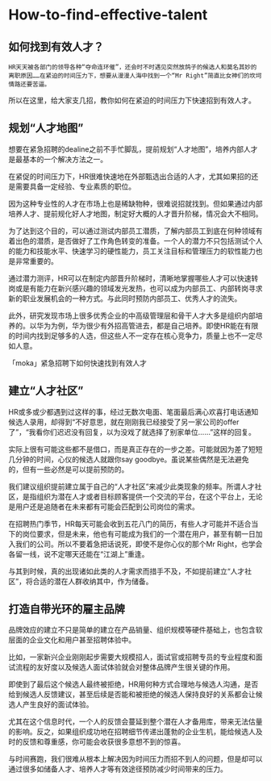 # How-to-find-effective-talent

   ##  如何找到有效人才？

    HR天天被各部门的领导各种“夺命连环催”，还会时不时遇见突然放鸽子的候选人和莫名其妙的离职原因……在紧迫的时间压力下，想要从漫漫人海中找到一个“Mr Right”简直比女神们的坎坷情路还要苦逼。

   所以在这里，给大家支几招，教你如何在紧迫的时间压力下快速招到有效人才。

##   规划“人才地图”

想要在紧急招聘的dealine之前不手忙脚乱，提前规划“人才地图”，培养内部人才是最基本的一个解决方法之一。

在紧促的时间压力下，HR很难快速地在外部甄选出合适的人才，尤其如果招的还是需要具备一定经验、专业素质的职位。

因为这种专业性的人才在市场上也是稀缺物种，很难说招就找到。但如果通过内部培养人才、提前规化好人才地图，制定好大概的人才晋升阶梯，情况会大不相同。

为了达到这个目的，可以通过测试内部员工潜质，了解内部员工到底在何种领域有着出色的潜质，是否做好了工作角色转变的准备。一个人的潜力不只包括测试个人的能力和技能水平、快速学习的硬性能力，员工关注目标和管理压力的软性能力也是非常重要的。

通过潜力测评，HR可以在制定内部晋升阶梯时，清晰地掌握哪些人才可以快速转岗或是有能力在新兴感兴趣的领域发光发热，也可以成为内部员工、内部转岗寻求新的职业发展机会的一种方式。与此同时预防内部员工、优秀人才的流失。

此外，研究发现市场上很多优秀企业的中高级管理层和骨干人才大多是组织内部培养的。以华为为例，华为很少有外招高管进去，都是自己培养。即使HR能在有限的时间内找到足够多的人选，但这些人不一定存在核心竞争力，质量上也不一定尽如人意。

「moka」紧急招聘下如何快速找到有效人才

##   建立“人才社区”

HR或多或少都遇到过这样的事，经过无数次电面、笔面最后满心欢喜打电话通知候选人录用，却得到“不好意思，就在刚刚我已经接受了另一家公司的offer了”，“我看你们迟迟没有回复，以为没戏了就选择了别家单位……”这样的回复。

实际上很有可能这些都不是借口，而是真正存在的一步之差。可能就因为差了短短几分钟的时间，心仪的候选人就跟你say goodbye。虽说某些偶然是无法避免的，但有一些必然是可以提前预防的。

我们建议组织提前建立属于自己的“人才社区”来减少此类现象的频率。所谓人才社区，是指组织为潜在人才或者目标顾客提供一个交流的平台，在这个平台上，无论是用户还是追随者在未来都有可能会匹配到公司岗位的需求。

在招聘热门季节，HR每天可能会收到五花八门的简历，有些人才可能并不适合当下的岗位要求，但是未来，他也有可能成为我们的一个潜在用户，甚至有朝一日加入我们的公司。所以不要着急把话说死，即使不是你心仪的那个Mr Right，也学会各留一线，说不定哪天还能在“江湖上”重逢。

与其到时候，真的出现诸如此类的人才需求而措手不及，不如提前建立“人才社区”，将合适的潜在人群收纳其中，作为储备。

##   打造自带光环的雇主品牌

品牌效应的建立不只是简单的建立在产品销量、组织规模等硬件基础上，也包含软层面的企业文化和用户甚至招聘体验中。

比如，一家新兴企业刚刚起步需要大规模招人，面试官或招聘专员的专业程度和面试流程的友好度以及候选人面试体验就会对整体品牌产生很关键的作用。

即使到了最后这个候选人最终被拒绝，HR用何种方式合理地与候选人沟通，是否给到候选人反馈建议，甚至后续是否能和被拒绝的候选人保持良好的关系都会让候选人产生良好的面试体验。

尤其在这个信息时代，一个人的反馈会蔓延到整个潜在人才备用库，带来无法估量的影响。反之，如果组织成功地在招聘细节传递出蓬勃的企业生机，能给候选人及时的反馈和尊重感，你可能会收获很多意想不到的惊喜。

与时间赛跑，我们很难从根本上解决因为时间压力而招不到人的问题，但是却可以通过很多如储备人才、培养人才等有效途径预防减少时间带来的压力。
